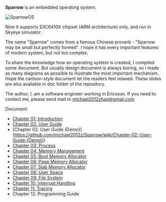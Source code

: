 **Sparrow** is an embedded operating system.

![SparrowOS](https://raw.github.com/michael2012z/Sparrow/master/doc/logo_280x160.png)

Now it supports S3C6410X chipset (ARM architecture) only, and run in Skyeye simulator.

The name "Sparrow" comes from a famous Chinese proverb - "Sparrow may be small but perfectly formed". I hope it has every important features of modern system, but not too complex.

To share the knowledge how an operating system is created, I compiled some document. But usually design document is always boring, so I made as many diagrams as possible to illustrate the most important mechanism. Hope the cartoon-style document let the readers feel relaxed. These slides are also available in doc folder of the repository.

The author, I, am a software engineer working in Ericsson. If you need to contact me, please send mail to michael2012zhao@gmail.com

Document:
* [Chapter 01: Introduction](https://github.com/michael2012z/Sparrow/wiki/Chapter-01:-Introduction)
* [Chapter 02: User Guide](https://github.com/michael2012z/Sparrow/wiki/Chapter-02:-User-Guide)
* [Chapter 02: User Guide (Demo)](https://github.com/michael2012z/Sparrow/wiki/Chapter-02:-User-Guide-(Demo\))
* [Chapter 03: Process](https://github.com/michael2012z/Sparrow/wiki/Chapter-03:-Process)
* [Chapter 04: Memory Management](https://github.com/michael2012z/Sparrow/wiki/Chapter-04:-Memory-Management)
* [Chapter 05: Boot Memory Allocator](https://github.com/michael2012z/Sparrow/wiki/Chapter-05:-Boot-Memory-Allocator)
* [Chapter 06: Page Memory Allocator](https://github.com/michael2012z/Sparrow/wiki/Chapter-06:-Page-Memory-Allocator)
* [Chapter 07: Slab Memory Allocator](https://github.com/michael2012z/Sparrow/wiki/Chapter-07:-Slab-Memory-Allocator)
* [Chapter 08: User Space](https://github.com/michael2012z/Sparrow/wiki/Chapter-08:-User-Space)
* [Chapter 09: File System](https://github.com/michael2012z/Sparrow/wiki/Chapter-09:-File-System)
* [Chapter 10: Interrupt Handling](https://github.com/michael2012z/Sparrow/wiki/Chapter-10:-Interrupt-Handling)
* [Chapter 11: Tracing](https://github.com/michael2012z/Sparrow/wiki/Chapter-11:-Tracing)
* Chapter 12: Programming Guide
